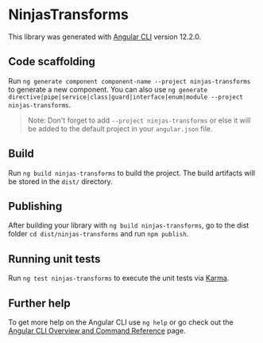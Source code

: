 # NinjasTransforms

This library was generated with [Angular CLI](https://github.com/angular/angular-cli) version 12.2.0.

## Code scaffolding

Run `ng generate component component-name --project ninjas-transforms` to generate a new component. You can also use `ng generate directive|pipe|service|class|guard|interface|enum|module --project ninjas-transforms`.
> Note: Don't forget to add `--project ninjas-transforms` or else it will be added to the default project in your `angular.json` file. 

## Build

Run `ng build ninjas-transforms` to build the project. The build artifacts will be stored in the `dist/` directory.

## Publishing

After building your library with `ng build ninjas-transforms`, go to the dist folder `cd dist/ninjas-transforms` and run `npm publish`.

## Running unit tests

Run `ng test ninjas-transforms` to execute the unit tests via [Karma](https://karma-runner.github.io).

## Further help

To get more help on the Angular CLI use `ng help` or go check out the [Angular CLI Overview and Command Reference](https://angular.io/cli) page.
